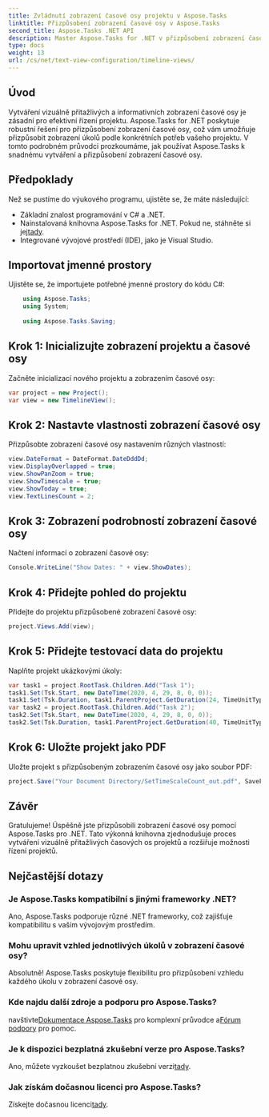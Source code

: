 ```yaml
---
title: Zvládnutí zobrazení časové osy projektu v Aspose.Tasks
linktitle: Přizpůsobení zobrazení časové osy v Aspose.Tasks
second_title: Aspose.Tasks .NET API
description: Master Aspose.Tasks for .NET v přizpůsobení zobrazení časové osy. Vylepšete své projektové řízení pomocí vizuálně přitažlivých časových plánů přizpůsobených potřebám vašeho projektu.
type: docs
weight: 13
url: /cs/net/text-view-configuration/timeline-views/
---
```

## Úvod
Vytváření vizuálně přitažlivých a informativních zobrazení časové osy je zásadní pro efektivní řízení projektu. Aspose.Tasks for .NET poskytuje robustní řešení pro přizpůsobení zobrazení časové osy, což vám umožňuje přizpůsobit zobrazení úkolů podle konkrétních potřeb vašeho projektu. V tomto podrobném průvodci prozkoumáme, jak používat Aspose.Tasks k snadnému vytváření a přizpůsobení zobrazení časové osy.
## Předpoklady
Než se pustíme do výukového programu, ujistěte se, že máte následující:
- Základní znalost programování v C# a .NET.
-  Nainstalovaná knihovna Aspose.Tasks for .NET. Pokud ne, stáhněte si jej[tady](https://releases.aspose.com/tasks/net/).
- Integrované vývojové prostředí (IDE), jako je Visual Studio.
## Importovat jmenné prostory
Ujistěte se, že importujete potřebné jmenné prostory do kódu C#:
```csharp
    using Aspose.Tasks;
    using System;
    
    using Aspose.Tasks.Saving;
```
## Krok 1: Inicializujte zobrazení projektu a časové osy
Začněte inicializací nového projektu a zobrazením časové osy:
```csharp
var project = new Project();
var view = new TimelineView();
```
## Krok 2: Nastavte vlastnosti zobrazení časové osy
Přizpůsobte zobrazení časové osy nastavením různých vlastností:
```csharp
view.DateFormat = DateFormat.DateDddDd;
view.DisplayOverlapped = true;
view.ShowPanZoom = true;
view.ShowTimescale = true;
view.ShowToday = true;
view.TextLinesCount = 2;
```
## Krok 3: Zobrazení podrobností zobrazení časové osy
Načtení informací o zobrazení časové osy:
```csharp
Console.WriteLine("Show Dates: " + view.ShowDates);
```
## Krok 4: Přidejte pohled do projektu
Přidejte do projektu přizpůsobené zobrazení časové osy:
```csharp
project.Views.Add(view);
```
## Krok 5: Přidejte testovací data do projektu
Naplňte projekt ukázkovými úkoly:
```csharp
var task1 = project.RootTask.Children.Add("Task 1");
task1.Set(Tsk.Start, new DateTime(2020, 4, 29, 8, 0, 0));
task1.Set(Tsk.Duration, task1.ParentProject.GetDuration(24, TimeUnitType.Hour));
var task2 = project.RootTask.Children.Add("Task 2");
task2.Set(Tsk.Start, new DateTime(2020, 4, 29, 8, 0, 0));
task2.Set(Tsk.Duration, task1.ParentProject.GetDuration(40, TimeUnitType.Hour));
```
## Krok 6: Uložte projekt jako PDF
Uložte projekt s přizpůsobeným zobrazením časové osy jako soubor PDF:
```csharp
project.Save("Your Document Directory/SetTimeScaleCount_out.pdf", SaveFileFormat.Pdf);
```
## Závěr
Gratulujeme! Úspěšně jste přizpůsobili zobrazení časové osy pomocí Aspose.Tasks pro .NET. Tato výkonná knihovna zjednodušuje proces vytváření vizuálně přitažlivých časových os projektů a rozšiřuje možnosti řízení projektů.
## Nejčastější dotazy
### Je Aspose.Tasks kompatibilní s jinými frameworky .NET?
Ano, Aspose.Tasks podporuje různé .NET frameworky, což zajišťuje kompatibilitu s vaším vývojovým prostředím.
### Mohu upravit vzhled jednotlivých úkolů v zobrazení časové osy?
Absolutně! Aspose.Tasks poskytuje flexibilitu pro přizpůsobení vzhledu každého úkolu v zobrazení časové osy.
### Kde najdu další zdroje a podporu pro Aspose.Tasks?
 navštivte[Dokumentace Aspose.Tasks](https://reference.aspose.com/tasks/net/) pro komplexní průvodce a[Fórum podpory](https://forum.aspose.com/c/tasks/15) pro pomoc.
### Je k dispozici bezplatná zkušební verze pro Aspose.Tasks?
 Ano, můžete vyzkoušet bezplatnou zkušební verzi[tady](https://releases.aspose.com/).
### Jak získám dočasnou licenci pro Aspose.Tasks?
 Získejte dočasnou licenci[tady](https://purchase.aspose.com/temporary-license/).